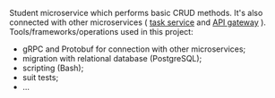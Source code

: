 Student microservice which performs basic CRUD methods. It's also connected with other microservices ( [task service]([url](https://github.com/komron-dev/student_task_service)) and [API gateway]([url](https://github.com/komron-dev/student_api_gateway)) ).
Tools/frameworks/operations used in this project: 
- gRPC and Protobuf for connection with other microservices;
- migration with relational database (PostgreSQL);
- scripting (Bash);
- suit tests;
- ...
